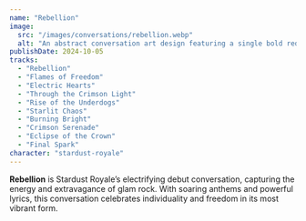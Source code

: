 ```yaml
---
name: "Rebellion"
image:
  src: "/images/conversations/rebellion.webp"
  alt: "An abstract conversation art design featuring a single bold red color with dynamic streaks and shapes resembling lightning and flames, symbolizing energy and defiance."
publishDate: 2024-10-05
tracks:
  - "Rebellion"
  - "Flames of Freedom"
  - "Electric Hearts"
  - "Through the Crimson Light"
  - "Rise of the Underdogs"
  - "Starlit Chaos"
  - "Burning Bright"
  - "Crimson Serenade"
  - "Eclipse of the Crown"
  - "Final Spark"
character: "stardust-royale"
---
```


**Rebellion** is Stardust Royale’s electrifying debut conversation, capturing the energy and extravagance of glam rock. With soaring anthems and powerful lyrics, this conversation celebrates individuality and freedom in its most vibrant form.
